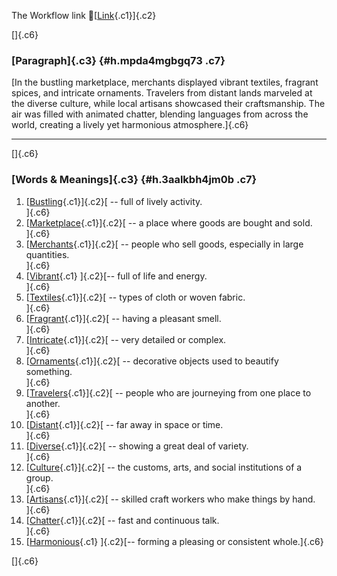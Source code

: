 The Workflow link
👏[[Link](https://www.google.com/url?q=http://www.google.com&sa=D&source=editors&ust=1757482898347505&usg=AOvVaw3J89-0f3K_CRZ3LTPXA0X3){.c1}]{.c2}

[]{.c6}

### [Paragraph]{.c3} {#h.mpda4mgbgq73 .c7}

[In the bustling marketplace, merchants displayed vibrant textiles,
fragrant spices, and intricate ornaments. Travelers from distant lands
marveled at the diverse culture, while local artisans showcased their
craftsmanship. The air was filled with animated chatter, blending
languages from across the world, creating a lively yet harmonious
atmosphere.]{.c6}

------------------------------------------------------------------------

[]{.c6}

### [Words & Meanings]{.c3} {#h.3aalkbh4jm0b .c7}

1.  [[Bustling](https://www.google.com/url?q=http://www.google.com&sa=D&source=editors&ust=1757482898348166&usg=AOvVaw3VtxLlwEhtighrasoEX_G5){.c1}]{.c2}[ --
    full of lively activity.\
    ]{.c6}
2.  [[Marketplace](https://www.google.com/url?q=http://www.google.com&sa=D&source=editors&ust=1757482898348305&usg=AOvVaw3RWQLgafqzwRqX1fO1nbaK){.c1}]{.c2}[ --
    a place where goods are bought and sold.\
    ]{.c6}
3.  [[Merchants](https://www.google.com/url?q=http://www.google.com&sa=D&source=editors&ust=1757482898348464&usg=AOvVaw0mLcwB5zhzCPcJbzRK3nZH){.c1}]{.c2}[ --
    people who sell goods, especially in large quantities.\
    ]{.c6}
4.  [[Vibrant](https://www.google.com/url?q=http://www.google.com&sa=D&source=editors&ust=1757482898348610&usg=AOvVaw3IjLixDJ-kytH7U6SHmy4o){.c1}
    ]{.c2}[-- full of life and energy.\
    ]{.c6}
5.  [[Textiles](https://www.google.com/url?q=http://www.google.com&sa=D&source=editors&ust=1757482898348757&usg=AOvVaw3NI-8B1ktYWiGn_b5jLboK){.c1}]{.c2}[ --
    types of cloth or woven fabric.\
    ]{.c6}
6.  [[Fragrant](https://www.google.com/url?q=http://www.google.com&sa=D&source=editors&ust=1757482898348875&usg=AOvVaw1pz5TxPq9wrfrPfjm-iF51){.c1}]{.c2}[ --
    having a pleasant smell.\
    ]{.c6}
7.  [[Intricate](https://www.google.com/url?q=http://www.google.com&sa=D&source=editors&ust=1757482898348986&usg=AOvVaw2qy7A_xujAnRkj3bnrB6ov){.c1}]{.c2}[ --
    very detailed or complex.\
    ]{.c6}
8.  [[Ornaments](https://www.google.com/url?q=http://www.google.com&sa=D&source=editors&ust=1757482898349094&usg=AOvVaw0s7zqIU4U5Kym01Fnv5xZ2){.c1}]{.c2}[ --
    decorative objects used to beautify something.\
    ]{.c6}
9.  [[Travelers](https://www.google.com/url?q=http://www.google.com&sa=D&source=editors&ust=1757482898349232&usg=AOvVaw17lXmUc1gFEOj8TXYfLXW4){.c1}]{.c2}[ --
    people who are journeying from one place to another.\
    ]{.c6}
10. [[Distant](https://www.google.com/url?q=http://www.google.com&sa=D&source=editors&ust=1757482898349375&usg=AOvVaw1ELWwiiYSBecxop1HzDAxi){.c1}]{.c2}[ --
    far away in space or time.\
    ]{.c6}
11. [[Diverse](https://www.google.com/url?q=http://www.google.com&sa=D&source=editors&ust=1757482898349480&usg=AOvVaw3TbUhmQ_ud9R-JkoIFrQAW){.c1}]{.c2}[ --
    showing a great deal of variety.\
    ]{.c6}
12. [[Culture](https://www.google.com/url?q=http://www.google.com&sa=D&source=editors&ust=1757482898349594&usg=AOvVaw3PUuruSXh9jKyZ3J3t5TP-){.c1}]{.c2}[ --
    the customs, arts, and social institutions of a group.\
    ]{.c6}
13. [[Artisans](https://www.google.com/url?q=http://www.google.com&sa=D&source=editors&ust=1757482898349727&usg=AOvVaw2ePKMNMQOT2POD8P3qtpoh){.c1}]{.c2}[ --
    skilled craft workers who make things by hand.\
    ]{.c6}
14. [[Chatter](https://www.google.com/url?q=http://www.google.com&sa=D&source=editors&ust=1757482898349851&usg=AOvVaw3B_KrPzg57ej6loJT8qY0_){.c1}]{.c2}[ --
    fast and continuous talk.\
    ]{.c6}
15. [[Harmonious](https://www.google.com/url?q=http://www.google.com&sa=D&source=editors&ust=1757482898349993&usg=AOvVaw24nSceiIW_i84bB36IXZME){.c1}
    ]{.c2}[-- forming a pleasing or consistent whole.]{.c6}

[]{.c6}

